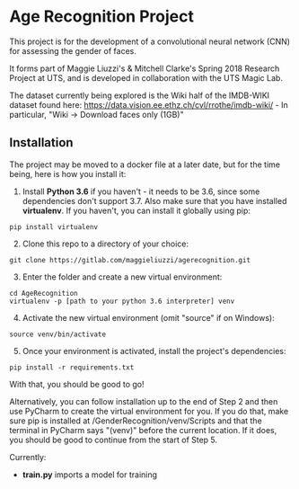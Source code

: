 # Age Recognition Project

This project is for the development of a convolutional neural network (CNN) for assessing the gender of faces.

It forms part of Maggie Liuzzi's & Mitchell Clarke's Spring 2018 Research Project at UTS, and is developed in collaboration with the UTS Magic Lab.

The dataset currently being explored is the Wiki half of the IMDB-WIKI dataset found here: https://data.vision.ee.ethz.ch/cvl/rrothe/imdb-wiki/ - In particular, "Wiki -> Download faces only (1GB)"



## Installation

The project may be moved to a docker file at a later date, but for the time being, here is how you install it:

1. Install **Python 3.6** if you haven't - it needs to be 3.6, since some dependencies don't support 3.7. Also make sure that you have installed **virtualenv**. If you haven't, you can install it globally using pip:

```shell
pip install virtualenv
```

2. Clone this repo to a directory of your choice:

```shell
git clone https://gitlab.com/maggieliuzzi/agerecognition.git
```

3. Enter the folder and create a new virtual environment:

```
cd AgeRecognition
virtualenv -p [path to your python 3.6 interpreter] venv
```

4. Activate the new virtual environment (omit "source" if on Windows):

```shell
source venv/bin/activate
```

5. Once your environment is activated, install the project's dependencies:

```shell
pip install -r requirements.txt
```

With that, you should be good to go!

Alternatively, you can follow installation up to the end of Step 2 and then use PyCharm to create the virtual environment for you. If you do that, make sure pip is installed at /GenderRecognition/venv/Scripts and that the terminal in PyCharm says "(venv)" before the current location. If it does, you should be good to continue from the start of Step 5.



Currently:

* **train.py** imports a model for training

